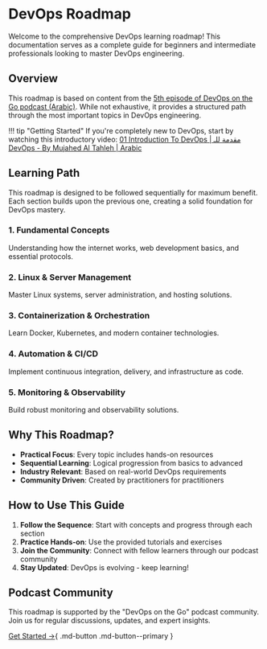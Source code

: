 # DevOps Roadmap

Welcome to the comprehensive DevOps learning roadmap! This documentation serves as a complete guide for beginners and intermediate professionals looking to master DevOps engineering.

## Overview

This roadmap is based on content from the [5th episode of DevOps on the Go podcast (Arabic)](https://anchor.fm/devops-on-the-go/episodes/05-------e1v1eh6). While not exhaustive, it provides a structured path through the most important topics in DevOps engineering.

!!! tip "Getting Started"
    If you're completely new to DevOps, start by watching this introductory video:
    [01 Introduction To DevOps | مقدمة للـ DevOps - By Mujahed Al Tahleh | Arabic](https://www.youtube.com/watch?v=451Ltd2bx28)

## Learning Path

This roadmap is designed to be followed sequentially for maximum benefit. Each section builds upon the previous one, creating a solid foundation for DevOps mastery.

### 1. **Fundamental Concepts**

Understanding how the internet works, web development basics, and essential protocols.

### 2. **Linux & Server Management**

Master Linux systems, server administration, and hosting solutions.

### 3. **Containerization & Orchestration**

Learn Docker, Kubernetes, and modern container technologies.

### 4. **Automation & CI/CD**

Implement continuous integration, delivery, and infrastructure as code.

### 5. **Monitoring & Observability**

Build robust monitoring and observability solutions.

## Why This Roadmap?

- **Practical Focus**: Every topic includes hands-on resources
- **Sequential Learning**: Logical progression from basics to advanced
- **Industry Relevant**: Based on real-world DevOps requirements
- **Community Driven**: Created by practitioners for practitioners

## How to Use This Guide

1. **Follow the Sequence**: Start with concepts and progress through each section
2. **Practice Hands-on**: Use the provided tutorials and exercises
3. **Join the Community**: Connect with fellow learners through our podcast community
4. **Stay Updated**: DevOps is evolving - keep learning!

## Podcast Community

This roadmap is supported by the "DevOps on the Go" podcast community. Join us for regular discussions, updates, and expert insights.

[Get Started →](concepts/internet-basics.md){ .md-button .md-button--primary }

